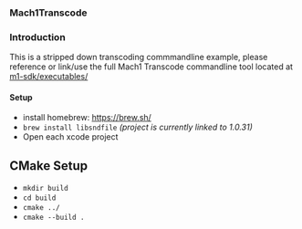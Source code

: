 ### Mach1Transcode 

### Introduction
This is a stripped down transcoding commmandline example, please reference or link/use the full Mach1 Transcode commandline tool located at [m1-sdk/executables/](https://github.com/Mach1Studios/m1-sdk/tree/master/executables)

#### Setup
 - install homebrew: https://brew.sh/
 - `brew install libsndfile` _(project is currently linked to 1.0.31)_
 - Open each xcode project

## CMake Setup
 - `mkdir build`
 - `cd build`
 - `cmake ../`
 - `cmake --build .`